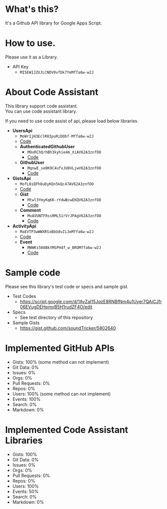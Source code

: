 # What's this?

It's a Github API library for Google Apps Script.


# How to use.

Please use it as a Library.

* API Key
    * `MI5EW1JZUJLCNDV0vfDk7YeMffa6w-w2J`

# About Code Assistant

This library support code assistant.  
You can use code assistant library.

If you need to use code assist of api, please load below libraries.

* __UsersApi__
    * `MoWrIjH3EclR8IpuRiDObf-Mffa6w-w2J`
    * [Code](https://script.google.com/d/1B5-6lP2f0-EA69OzVMtH6Jx-h5I2-oVLmK-7lRHLHIE4jj7Mn4oOz0E-/edit)
    * __AuthenticatedGithubUser__
        * `M9xRChQrhBh3kyhie4m_XiAV62A3znfOO`
        * [Code](https://script.google.com/macros/d/M9xRChQrhBh3kyhie4m_XiAV62A3znfOO/edit)
    * __GithubUser__
        * `MqnwE_se0K9C4ufxJU8VLjwV62A3znfOO`
        * [Code](https://script.google.com/d/19smDzLRvLtakALLFTi76IbqowM84T7PY8_Xvz8UGO4vz3IGPt1jZb2GG/edit)
* __GistsApi__
    * `MofL0iQFh8uDyKQn5kQc47AV62A3znfOO`
    * [Code](https://script.google.com/d/1I1xLAMCu6AaeD_-IPzVuF43tTF2Bqr_fhmKxCNVev0H-B9xJWwMUxHki/edit)
    * __Gist__
        * `Mtwl3YmyKqKK-rYdwBcwEKQV62A3znfOO`
        * [Code](https://script.google.com/d/1azJvImxpYj91J73eaDmeThH0lORVmotnDX2WVbStHS_YMFuOMbccKKtP/edit)
    * __Comment__
        * `MxAVUNTFRssRML51rVrJPAgV62A3znfOO`
        * [Code](https://script.google.com/macros/d/MxAVUNTFRssRML51rVrJPAgV62A3znfOO/edit)
* __ActivityApi__
    * `MaEVTP3wWWXRSxBbUdvZiJeMffa6w-w2J`
    * [Code](https://script.google.com/macros/d/MaEVTP3wWWXRSxBbUdvZiJeMffa6w-w2J/edit)
    * __Event__
        * `MWWKs508BkYMSPH4f_w_BROMffa6w-w2J`
        * [Code](https://script.google.com/macros/d/MWWKs508BkYMSPH4f_w_BROMffa6w-w2J/edit)

# Sample code

Please see this library's test code or specs and sample gist.

* Test Codes
    * https://script.google.com/d/1AvZaI15JqzE8RNBfNm4u1Uyer7QAiCJfr06EVugDEHpmyB5H1rudZF4O/edit
* Specs
    * See test directory of this repository
* Sample Gists
    * https://gist.github.com/soundTricker/5802640




# Implemented GitHub APIs

* Gists: 100%  (some method can not implement)
* Git Data: 0%
* Issues: 0%
* Orgs: 0%
* Pull Requests: 0%
* Repos: 0%
* Users: 100% (some method can not implement)
* Events: 100%
* Search: 0%
* Markdown: 0%

# Implemented Code Assistant Libraries

* Gists: 100%
* Git Data: 0%
* Issues: 0%
* Orgs: 0%
* Pull Requests: 0%
* Repos: 0%
* Users: 100%
* Events: 50%
* Search: 0%
* Markdown: 0%
